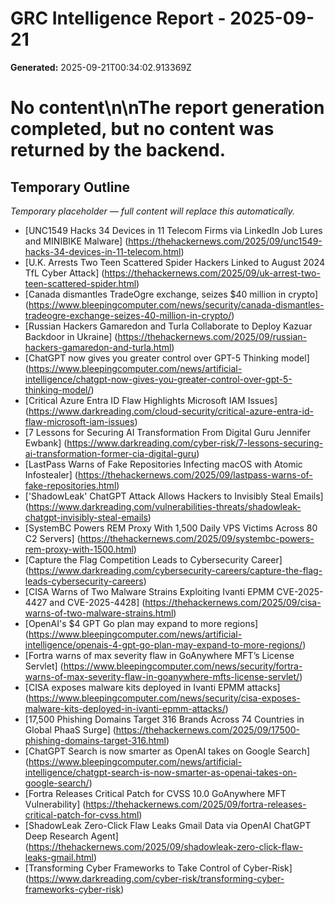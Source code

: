 # GRC Intelligence Report - 2025-09-21
**Generated:** 2025-09-21T00:34:02.913369Z
# No content\n\nThe report generation completed, but no content was returned by the backend.

## Temporary Outline
_Temporary placeholder — full content will replace this automatically._
- [UNC1549 Hacks 34 Devices in 11 Telecom Firms via LinkedIn Job Lures and MINIBIKE Malware] (https://thehackernews.com/2025/09/unc1549-hacks-34-devices-in-11-telecom.html)
- [U.K. Arrests Two Teen Scattered Spider Hackers Linked to August 2024 TfL Cyber Attack] (https://thehackernews.com/2025/09/uk-arrest-two-teen-scattered-spider.html)
- [Canada dismantles TradeOgre exchange, seizes $40 million in crypto] (https://www.bleepingcomputer.com/news/security/canada-dismantles-tradeogre-exchange-seizes-40-million-in-crypto/)
- [Russian Hackers Gamaredon and Turla Collaborate to Deploy Kazuar Backdoor in Ukraine] (https://thehackernews.com/2025/09/russian-hackers-gamaredon-and-turla.html)
- [ChatGPT now gives you greater control over GPT-5 Thinking model] (https://www.bleepingcomputer.com/news/artificial-intelligence/chatgpt-now-gives-you-greater-control-over-gpt-5-thinking-model/)
- [Critical Azure Entra ID Flaw Highlights Microsoft IAM Issues] (https://www.darkreading.com/cloud-security/critical-azure-entra-id-flaw-microsoft-iam-issues)
- [7 Lessons for Securing AI Transformation From Digital Guru Jennifer Ewbank] (https://www.darkreading.com/cyber-risk/7-lessons-securing-ai-transformation-former-cia-digital-guru)
- [LastPass Warns of Fake Repositories Infecting macOS with Atomic Infostealer] (https://thehackernews.com/2025/09/lastpass-warns-of-fake-repositories.html)
- ['ShadowLeak' ChatGPT Attack Allows Hackers to Invisibly Steal Emails] (https://www.darkreading.com/vulnerabilities-threats/shadowleak-chatgpt-invisibly-steal-emails)
- [SystemBC Powers REM Proxy With 1,500 Daily VPS Victims Across 80 C2 Servers] (https://thehackernews.com/2025/09/systembc-powers-rem-proxy-with-1500.html)
- [Capture the Flag Competition Leads to Cybersecurity Career] (https://www.darkreading.com/cybersecurity-careers/capture-the-flag-leads-cybersecurity-careers)
- [CISA Warns of Two Malware Strains Exploiting Ivanti EPMM CVE-2025-4427 and CVE-2025-4428] (https://thehackernews.com/2025/09/cisa-warns-of-two-malware-strains.html)
- [OpenAI's $4 GPT Go plan may expand to more regions] (https://www.bleepingcomputer.com/news/artificial-intelligence/openais-4-gpt-go-plan-may-expand-to-more-regions/)
- [Fortra warns of max severity flaw in GoAnywhere MFT’s License Servlet] (https://www.bleepingcomputer.com/news/security/fortra-warns-of-max-severity-flaw-in-goanywhere-mfts-license-servlet/)
- [CISA exposes malware kits deployed in Ivanti EPMM attacks] (https://www.bleepingcomputer.com/news/security/cisa-exposes-malware-kits-deployed-in-ivanti-epmm-attacks/)
- [17,500 Phishing Domains Target 316 Brands Across 74 Countries in Global PhaaS Surge] (https://thehackernews.com/2025/09/17500-phishing-domains-target-316.html)
- [ChatGPT Search is now smarter as OpenAI takes on Google Search] (https://www.bleepingcomputer.com/news/artificial-intelligence/chatgpt-search-is-now-smarter-as-openai-takes-on-google-search/)
- [Fortra Releases Critical Patch for CVSS 10.0 GoAnywhere MFT Vulnerability] (https://thehackernews.com/2025/09/fortra-releases-critical-patch-for-cvss.html)
- [ShadowLeak Zero-Click Flaw Leaks Gmail Data via OpenAI ChatGPT Deep Research Agent] (https://thehackernews.com/2025/09/shadowleak-zero-click-flaw-leaks-gmail.html)
- [Transforming Cyber Frameworks to Take Control of Cyber-Risk] (https://www.darkreading.com/cyber-risk/transforming-cyber-frameworks-cyber-risk)
